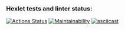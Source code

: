 ### Hexlet tests and linter status:

[![Actions Status](https://github.com/krotkikhmaxim/python-project-49/actions/workflows/hexlet-check.yml/badge.svg)](https://github.com/krotkikhmaxim/python-project-49/actions)
[![Maintainability](https://api.codeclimate.com/v1/badges/cfd5e966faee7192e360/maintainability)](https://codeclimate.com/github/krotkikhmaxim/python-project-49/maintainability)
[![asciicast](https://asciinema.org/a/odikursv7gP2ZJkT6cYfOsSBS.svg)](https://asciinema.org/a/odikursv7gP2ZJkT6cYfOsSBS)
